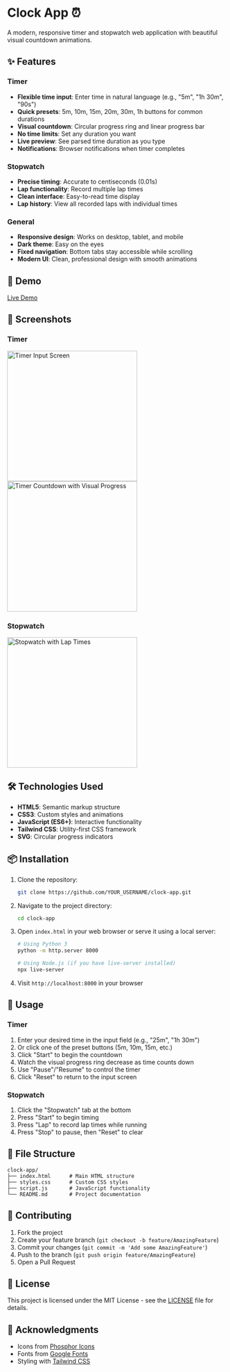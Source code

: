# Clock App ⏰

A modern, responsive timer and stopwatch web application with beautiful visual countdown animations.

## ✨ Features

### Timer
- **Flexible time input**: Enter time in natural language (e.g., "5m", "1h 30m", "90s")
- **Quick presets**: 5m, 10m, 15m, 20m, 30m, 1h buttons for common durations
- **Visual countdown**: Circular progress ring and linear progress bar
- **No time limits**: Set any duration you want
- **Live preview**: See parsed time duration as you type
- **Notifications**: Browser notifications when timer completes

### Stopwatch
- **Precise timing**: Accurate to centiseconds (0.01s)
- **Lap functionality**: Record multiple lap times
- **Clean interface**: Easy-to-read time display
- **Lap history**: View all recorded laps with individual times

### General
- **Responsive design**: Works on desktop, tablet, and mobile
- **Dark theme**: Easy on the eyes
- **Fixed navigation**: Bottom tabs stay accessible while scrolling
- **Modern UI**: Clean, professional design with smooth animations

## 🚀 Demo

[Live Demo](https://github.com/derrickappah/Clock) 

## 📱 Screenshots
### Timer
<img src="Screenshots/timer-input-screen.jpg" alt="Timer Input Screen" width="300">
<img src="Screenshots/timer-countdown-visual.jpg" alt="Timer Countdown with Visual Progress" width="300">

### Stopwatch
<img src="Screenshots/stopwatch-with-laps.jpg" alt="Stopwatch with Lap Times" width="300">

## 🛠️ Technologies Used

- **HTML5**: Semantic markup structure
- **CSS3**: Custom styles and animations
- **JavaScript (ES6+)**: Interactive functionality
- **Tailwind CSS**: Utility-first CSS framework
- **SVG**: Circular progress indicators

## 📦 Installation

1. Clone the repository:
   ```bash
   git clone https://github.com/YOUR_USERNAME/clock-app.git
   ```

2. Navigate to the project directory:
   ```bash
   cd clock-app
   ```

3. Open `index.html` in your web browser or serve it using a local server:
   ```bash
   # Using Python 3
   python -m http.server 8000
   
   # Using Node.js (if you have live-server installed)
   npx live-server
   ```

4. Visit `http://localhost:8000` in your browser

## 🎯 Usage

### Timer
1. Enter your desired time in the input field (e.g., "25m", "1h 30m")
2. Or click one of the preset buttons (5m, 10m, 15m, etc.)
3. Click "Start" to begin the countdown
4. Watch the visual progress ring decrease as time counts down
5. Use "Pause"/"Resume" to control the timer
6. Click "Reset" to return to the input screen

### Stopwatch
1. Click the "Stopwatch" tab at the bottom
2. Press "Start" to begin timing
3. Press "Lap" to record lap times while running
4. Press "Stop" to pause, then "Reset" to clear

## 🔧 File Structure

```
clock-app/
├── index.html      # Main HTML structure
├── styles.css      # Custom CSS styles
├── script.js       # JavaScript functionality
└── README.md       # Project documentation
```

## 🤝 Contributing

1. Fork the project
2. Create your feature branch (`git checkout -b feature/AmazingFeature`)
3. Commit your changes (`git commit -m 'Add some AmazingFeature'`)
4. Push to the branch (`git push origin feature/AmazingFeature`)
5. Open a Pull Request

## 📝 License

This project is licensed under the MIT License - see the [LICENSE](LICENSE) file for details.

## 🙏 Acknowledgments

- Icons from [Phosphor Icons](https://phosphoricons.com/)
- Fonts from [Google Fonts](https://fonts.google.com/)
- Styling with [Tailwind CSS](https://tailwindcss.com/)
